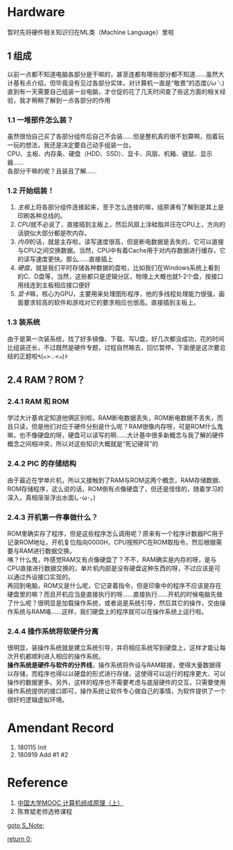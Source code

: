 # Hardware
暂时先将硬件相关知识归在ML类（Machine Language）里啦
## 1 组成
以前一点都不知道电脑各部分是干嘛的，甚至连都有哪些部分都不知道……虽然大计基有点介绍，但毕竟没有见过各部分实体，对计算机一直是“敬畏”的态度(*/ω＼*)  
直到有一天需要自己组装一台电脑，才仓促的花了几天时间查了些这方面的相关经验，我才稍稍了解到一点各部分的作用
### 1.1 一堆部件怎么装？
虽然很怕自己买了各部分组件后自己不会装……但是整机真的很不划算啊，抱着玩一玩的想法，我还是决定要自己动手组装一台。  
CPU、主板、内存条、硬盘（HDD、SSD）、显卡、风扇、机箱、键鼠、显示器……  
各部分干嘛的呢？且装且了解……
### 1.2 开始组装！
1. *主板*上将各部分组件连接起来，至于怎么连接的嘛，组原课有了解到是其上是印刷各种总线的。  
2. *CPU*就不必说了，直接插到主板上，然后风扇上涂硅脂并压在CPU上，方向的话貌似大部分都是吹内存。
3. *内存*的话，就是主存啦，读写速度很高，但是断电数据是丢失的，它可以直接与CPU之间交换数据。当然，CPU中有着Cache用于对内存数据进行缓存，它的读写速度更快。那么……直接插上
4. *硬盘*，就是我们平时存储各种数据的盘啦，比如我们在Windows系统上看到的C、D盘等，当然，这些都只是逻辑分区，物理上大概也就1-2个盘，按接口用线连到主板相应接口便好
5. *显卡*嘛，核心为GPU，主要用来处理图形程序，他的多线程处理能力很强，画面要求较高的软件和游戏对它的要求相应也很高。直接插到主板上。
### 1.3 装系统
由于是第一次装系统，找了好多镜像、下载、写U盘，好几次都没成功，花的时间比组装还长，不过既然是硬件专题，过程自然略去，回忆暂停，下面便是这次要总结的正题啦٩(๑>◡<๑)۶ 
## 2.4 RAM？ROM？
### 2.4.1 RAM 和 ROM
学过大计基肯定知道他俩区别啦，RAM断电数据丢失，ROM断电数据不丢失，而且只读，但是他们对应于硬件分别是什么呢？RAM很像内存呀，可是ROM什么鬼嘛，也不像硬盘的呀，硬盘可以读写的啊……大计基中很多新概念与我了解的硬件概念之间相冲突，所以对这些知识大概就是“死记硬背”的
### 2.4.2 PIC 的存储结构
由于最近在学单片机，所以又接触到了RAM与ROM这两个概念，RAM存储数据、ROM存储程序，这么说的话，ROM倒有点像硬盘了，但还是怪怪的，随着学习的深入，真相渐渐浮出水面(｡･ω･｡)
### 2.4.3 开机第一件事做什么？
ROM里确实存了程序，但是这些程序怎么调用呢？原来有一个程序计数器PC用于记录ROM地址，开机复位指向0000H，CPU按照PC在ROM取指令，然后根据需要与RAM进行数据交换。  
咦？什么鬼，咋感觉RAM又有点像硬盘了？不不，RAM确实是内存的呀，是与CPU直接进行数据交换的，单片机内部是没有硬盘这种东西的呀，不过应该是可以通过外设接口实现的。  
再回到电脑，ROM又是什么呢，它记录着指令，但是印象中的程序不应该是存在硬盘里的嘛？而且开机应当是直接执行的呀……直接执行……开机的时候电脑先做了什么呢？很明显是加载操作系统，或者说是系统引导，然后其它的操作，交由操作系统与RAM咯……这样，我们硬盘上的程序就可以在操作系统上运行啦。  
### 2.4.4 操作系统将软硬件分离
很明显，装操作系统就是建立系统引导，并将相应系统写到硬盘上，这样才能让每次开机都顺利进入相应的操作系统。  
**操作系统是硬件与软件的分界线**，操作系统将外设与RAM联接，使得大量数据得以存储，而程序也得以以硬盘的形式进行存储，这使得可以运行的程序更大、可以操作的数据更多。另外，这样的程序也不需要考虑与底层硬件的交互，只需要使用操作系统提供的接口即可，操作系统让软件专心做自己的事情，为软件提供了一个很好的逻辑虚拟环境。

# Amendant Record
1. 180115 Init
2. 180919 Add #1 #2
# Reference
1. [中国大学MOOC 计算机组成原理（上）](https://www.icourse163.org/course/HIT-309001)
2. 陈育斌老师选修课程

[goto S_Note;](../README.md)

[return 0;](#hardware)